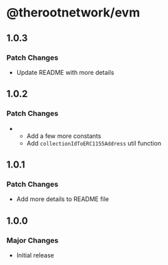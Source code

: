 # @therootnetwork/evm

## 1.0.3

### Patch Changes

- Update README with more details

## 1.0.2

### Patch Changes

- - Add a few more constants
  - Add `collectionIdToERC1155Address` util function

## 1.0.1

### Patch Changes

- Add more details to README file

## 1.0.0

### Major Changes

- Initial release
